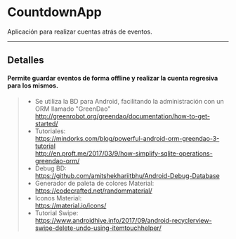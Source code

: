 # CountdownApp
Aplicación para realizar cuentas atrás de eventos.

----------


Detalles
-------------

#### <i class="icon-refresh"></i> Permite guardar eventos de forma **offline** y realizar la cuenta regresiva para los mismos.

> - Se utiliza la BD para Android, facilitando la administración con un ORM llamado "GreenDao"<br> 
http://greenrobot.org/greendao/documentation/how-to-get-started/
> - Tutoriales: <br>
https://mindorks.com/blog/powerful-android-orm-greendao-3-tutorial <br>
http://en.proft.me/2017/03/9/how-simplify-sqlite-operations-greendao-orm/
> - Debug BD:<br>
https://github.com/amitshekhariitbhu/Android-Debug-Database
> - Generador de paleta de colores Material:<br>
https://codecrafted.net/randommaterial/
> - Iconos Material:<br>
https://material.io/icons/
> - Tutorial Swipe:<br>
https://www.androidhive.info/2017/09/android-recyclerview-swipe-delete-undo-using-itemtouchhelper/

